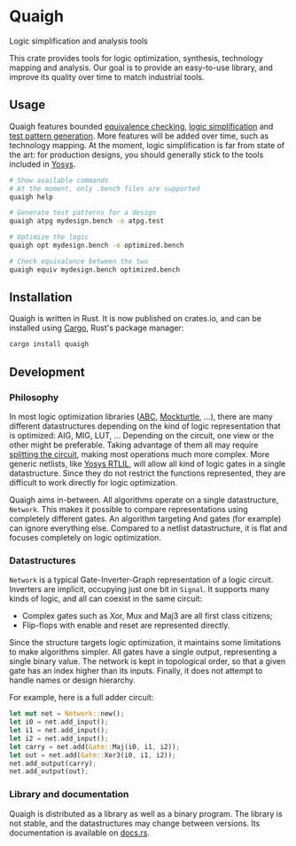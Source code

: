 # Quaigh

<!-- cargo-rdme start -->

Logic simplification and analysis tools

This crate provides tools for logic optimization, synthesis, technology mapping and analysis.
Our goal is to provide an easy-to-use library, and improve its quality over time to match industrial tools.

## Usage

Quaigh features bounded [equivalence checking](https://en.wikipedia.org/wiki/Formal_equivalence_checking),
[logic simplification](https://en.wikipedia.org/wiki/Logic_optimization) and
[test pattern generation](https://en.wikipedia.org/wiki/Automatic_test_pattern_generation).
More features will be added over time, such as technology mapping.
At the moment, logic simplification is far from state of the art: for production designs, you should
generally stick to the tools included in [Yosys](https://github.com/YosysHQ/yosys).

```bash
# Show available commands
# At the moment, only .bench files are supported
quaigh help

# Generate test patterns for a design
quaigh atpg mydesign.bench -o atpg.test

# Optimize the logic
quaigh opt mydesign.bench -o optimized.bench

# Check equivalence between the two
quaigh equiv mydesign.bench optimized.bench
```

## Installation

Quaigh is written in Rust. It is now published on crates.io, and can be installed using
[Cargo](https://doc.rust-lang.org/cargo/getting-started/installation.html), Rust's package manager:
```bash
cargo install quaigh
```

## Development

### Philosophy

In most logic optimization libraries ([ABC](https://github.com/berkeley-abc/abc), [Mockturtle](https://github.com/lsils/mockturtle), ...),
there are many different datastructures depending on the kind of logic representation that is optimized:
AIG, MIG, LUT, ...
Depending on the circuit, one view or the other might be preferable.
Taking advantage of them all may require [splitting the circuit](https://github.com/lnis-uofu/LSOracle), making most operations much more complex.
More generic netlists, like [Yosys RTLIL](https://yosyshq.readthedocs.io/projects/yosys/en/latest/CHAPTER_Overview.html#the-rtl-intermediate-language-rtlil),
will allow all kind of logic gates in a single datastructure.
Since they do not restrict the functions represented, they are difficult to work directly for logic optimization.

Quaigh aims in-between. All algorithms operate on a single datastructure, `Network`.
This makes it possible to compare representations using completely different gates.
An algorithm targeting And gates (for example) can ignore everything else.
Compared to a netlist datastructure, it is flat and focuses completely on logic optimization.

### Datastructures

`Network` is a typical Gate-Inverter-Graph representation of a logic circuit.
Inverters are implicit, occupying just one bit in `Signal`.
It supports many kinds of logic, and all can coexist in the same circuit:
* Complex gates such as Xor, Mux and Maj3 are all first class citizens;
* Flip-flops with enable and reset are represented directly.

Since the structure targets logic optimization, it maintains some limitations to make algorithms simpler.
All gates have a single output, representing a single binary value.
The network is kept in topological order, so that a given gate has an index higher than its inputs.
Finally, it does not attempt to handle names or design hierarchy.

For example, here is a full adder circuit:
```rust
let mut net = Network::new();
let i0 = net.add_input();
let i1 = net.add_input();
let i2 = net.add_input();
let carry = net.add(Gate::Maj(i0, i1, i2));
let out = net.add(Gate::Xor3(i0, i1, i2));
net.add_output(carry);
net.add_output(out);
```

### Library and documentation

Quaigh is distributed as a library as well as a binary program.
The library is not stable, and the datastructures may change between versions.
Its documentation is available on [docs.rs](https://docs.rs/crate/quaigh/latest).

<!-- cargo-rdme end -->
